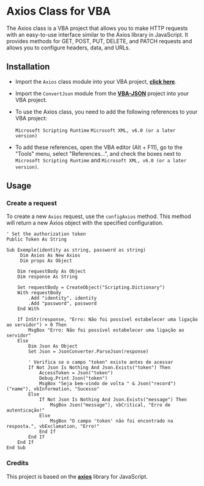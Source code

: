 # Axios Class for VBA
The Axios class is a VBA project that allows you to make HTTP requests with an easy-to-use interface similar to the Axios library in JavaScript. It provides methods for GET, POST, PUT, DELETE, and PATCH requests and allows you to configure headers, data, and URLs.

## Installation

- Import the `Axios` class module into your VBA project, [**click here**](https://github.com/ricardocamisa/Axios/blob/main/Axios.cls).
- Import the `ConvertJson` module from the [**VBA-JSON**](https://github.com/VBA-tools/VBA-JSON) project into your VBA project.
- To use the Axios class, you need to add the following references to your VBA project:

    `Microsoft Scripting Runtime`
    `Microsoft XML, v6.0 (or a later version)`

- To add these references, open the VBA editor (Alt + F11), go to the "Tools" menu, select "References...", and check the boxes next to ``Microsoft Scripting Runtime`` and ``Microsoft XML, v6.0 (or a later version)``.

## Usage

### Create a request

To create a new `Axios` request, use the `configAxios` method. This method will return a new Axios object with the specified configuration.

```vba
' Set the authorization token
Public Token As String

Sub Exemple(identity as string, password as string)
     Dim Axios As New Axios
     Dim props As Object

    Dim requestBody As Object
    Dim response As String
    
    Set requestBody = CreateObject("Scripting.Dictionary")
    With requestBody
        .Add "identity", identity
        .Add "password", password
    End With

    If InStr(response, "Erro: Não foi possível estabelecer uma ligação ao servidor") > 0 Then
        MsgBox "Erro: Não foi possível estabelecer uma ligação ao servidor"
    Else
        Dim Json As Object
        Set Json = JsonConverter.ParseJson(response)
        
        ' Verifica se o campo "token" existe antes de acessar
        If Not Json Is Nothing And Json.Exists("token") Then
            AccessToken = Json("token")
            Debug.Print Json("token")
            MsgBox "Seja bem-vindo de volta " & Json("record")("name"), vbInformation, "Sucesso"
        Else
            If Not Json Is Nothing And Json.Exists("message") Then
                MsgBox Json("message"), vbCritical, "Erro de autenticação!"
            Else
                MsgBox "O campo 'token' não foi encontrado na resposta.", vbExclamation, "Erro!"
            End If
        End If
    End If
End Sub
```

### Credits
This project is based on the [**axios**](https://github.com/axios/axios) library for JavaScript.
